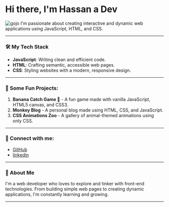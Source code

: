# Hi there, I'm Hassan a  Dev 

![gojo](https://files.catbox.moe/tf1ru2.gif)
I'm passionate about creating interactive and dynamic web applications using JavaScript, HTML, and CSS.

---

### 🛠 My Tech Stack

- **JavaScript**: Writing clean and efficient code.
- **HTML**: Crafting semantic, accessible web pages.
- **CSS**: Styling websites with a modern, responsive design.

---

### 🔧 Some Fun Projects:

1. **Banana Catch Game 🍌** - A fun game made with vanilla JavaScript, HTML5 canvas, and CSS3.
2. **Monkey Blog** - A personal blog made using HTML, CSS, and JavaScript.
3. **CSS Animations Zoo** - A gallery of animal-themed animations using only CSS.

---

### 🔗 Connect with me:

- [GitHub](https://github.com/Hassan07k)
- [linkedin](https://www.linkedin.com/in/meer-hassan-28b5332b6/)

---

### 📝 About Me

I'm a web developer who loves to explore and tinker with front-end technologies. From building simple web pages to creating dynamic applications, I'm constantly learning and growing.

---
